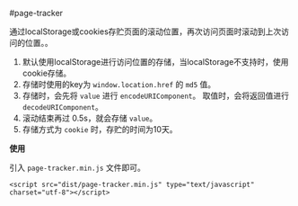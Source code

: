 #page-tracker

通过localStorage或cookies存贮页面的滚动位置，再次访问页面时滚动到上次访问的位置。。

1. 默认使用localStorage进行访问位置的存储，当localStorage不支持时，使用cookie存储。  
1. 存储时使用的key为 `window.location.href` 的 `md5` 值。
1. 存储时，会先将 `value` 进行 `encodeURIComponent`。 取值时，会将返回值进行 `decodeURIComponent`。  
1. 滚动结束再过 0.5s，就会存储 `value`。
1. 存储方式为 `cookie` 时，存贮的时间为10天。


**使用**

引入 `page-tracker.min.js` 文件即可。

```
<script src="dist/page-tracker.min.js" type="text/javascript" charset="utf-8"></script>
```
